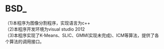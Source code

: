 # BSD_
（1)本程序为图像分割程序，实现语言为c++<br>
（2)本程序开发环境为visual studio 2012<br>
（3)本程序实现了K-Means、SLIC、GMM(实现未完成)、ICM等算法，提供了各个算法的调用接口。
